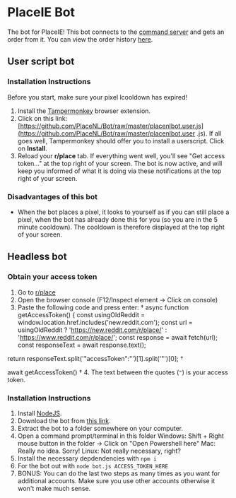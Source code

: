 # PlaceIE Bot

The bot for PlaceIE! This bot connects to the [command server](https://github.com/PlaceNL/Commando) and gets an order from it. You can view the order history [here](https://placenl.noahvdaa.me/).

## User script bot

### Installation Instructions

Before you start, make sure your pixel lcooldown has expired!

1. Install the [Tampermonkey](https://www.tampermonkey.net/) browser extension.
2. Click on this link: [https://github.com/PlaceNL/Bot/raw/master/placenlbot.user.js](https://github.com/PlaceNL/Bot/raw/master/placenlbot.user .js). If all goes well, Tampermonkey should offer you to install a userscript. Click on **Install**.
3. Reload your **r/place** tab. If everything went well, you'll see "Get access token..." at the top right of your screen. The bot is now active, and will keep you informed of what it is doing via these notifications at the top right of your screen.

### Disadvantages of this bot

- When the bot places a pixel, it looks to yourself as if you can still place a pixel, when the bot has already done this for you (so you are in the 5 minute cooldown). The cooldown is therefore displayed at the top right of your screen.

## Headless bot

### Obtain your access token
1. Go to [r/place](https://www.reddit.com/r/place/)
2. Open the browser console (F12/Inspect element -> Click on console)
3. Paste the following code and press enter:
†
async function getAccessToken() {
const usingOldReddit = window.location.href.includes('new.reddit.com');
const url = usingOldReddit ? 'https://new.reddit.com/r/place/' : 'https://www.reddit.com/r/place/';
const response = await fetch(url);
const responseText = await response.text();

return responseText.split('\"accessToken\":\"')[1].split('"')[0];
†

await getAccessToken()
†
4. The text between the quotes (`"`) is your access token.

### Installation Instructions

1. Install [NodeJS](https://nodejs.org/).
2. Download the bot from [this link](https://github.com/PlaceNL/Bot/archive/refs/heads/master.zip).
3. Extract the bot to a folder somewhere on your computer.
4. Open a command prompt/terminal in this folder
    Windows: Shift + Right mouse button in the folder -> Click on "Open Powershell here"
    Mac: Really no idea. Sorry!
    Linux: Not really necessary, right?
5. Install the necessary depdendencies with `npm i`
6. For the bot out with `node bot.js ACCESS_TOKEN_HERE`
7. BONUS: You can do the last two steps as many times as you want for additional accounts. Make sure you use other accounts otherwise it won't make much sense.

